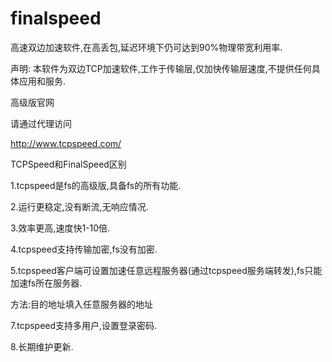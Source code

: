 # finalspeed
高速双边加速软件,在高丢包,延迟环境下仍可达到90%物理带宽利用率.

声明:
本软件为双边TCP加速软件,工作于传输层,仅加快传输层速度,不提供任何具体应用和服务.

高级版官网

请通过代理访问

http://www.tcpspeed.com/

TCPSpeed和FinalSpeed区别

1.tcpspeed是fs的高级版,具备fs的所有功能.

2.运行更稳定,没有断流,无响应情况.

3.效率更高,速度快1-10倍.

4.tcpspeed支持传输加密,fs没有加密.

5.tcpspeed客户端可设置加速任意远程服务器(通过tcpspeed服务端转发),fs只能加速fs所在服务器.

方法:目的地址填入任意服务器的地址

7.tcpspeed支持多用户,设置登录密码.

8.长期维护更新.

